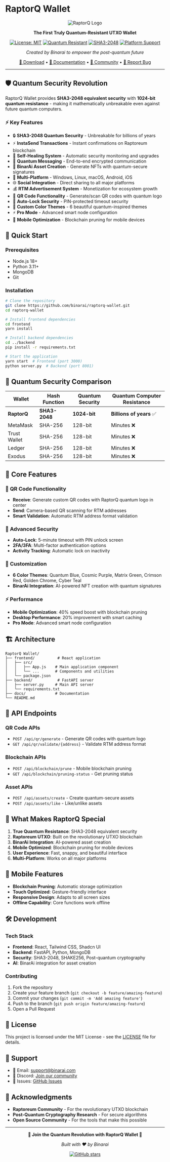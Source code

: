 # RaptorQ Wallet

<div align="center">

![RaptorQ Logo](https://via.placeholder.com/200x200?text=RaptorQ)

**The First Truly Quantum-Resistant UTXO Wallet**

[![License: MIT](https://img.shields.io/badge/License-MIT-yellow.svg)](https://opensource.org/licenses/MIT)
[![Quantum Resistant](https://img.shields.io/badge/Quantum-Resistant-blue.svg)](https://github.com/binarai/raptorq-wallet)
[![SHA3-2048](https://img.shields.io/badge/Security-SHA3--2048-red.svg)](https://github.com/binarai/raptorq-wallet)
[![Platform Support](https://img.shields.io/badge/Platform-Multi--Platform-green.svg)](https://github.com/binarai/raptorq-wallet)

*Created by Binarai to empower the post-quantum future*

[🚀 Download](https://raptorq.com) • [📖 Documentation](./docs/) • [💬 Community](https://discord.gg/raptorq) • [🐛 Report Bug](https://github.com/binarai/raptorq-wallet/issues)

</div>

---

## 🛡️ **Quantum Security Revolution**

RaptorQ Wallet provides **SHA3-2048 equivalent security** with **1024-bit quantum resistance** - making it mathematically unbreakable even against future quantum computers.

### ⚡ **Key Features**

- 🔒 **SHA3-2048 Quantum Security** - Unbreakable for billions of years
- ⚡ **InstaSend Transactions** - Instant confirmations on Raptoreum blockchain
- 🤖 **Self-Healing System** - Automatic security monitoring and upgrades
- 💬 **Quantum Messaging** - End-to-end encrypted communication
- 🎨 **BinarAi Asset Creation** - Generate NFTs with quantum-secure signatures
- 📱 **Multi-Platform** - Windows, Linux, macOS, Android, iOS
- 🌐 **Social Integration** - Direct sharing to all major platforms
- 💰 **RTM Advertisement System** - Monetization for ecosystem growth
- 📲 **QR Code Functionality** - Generate/scan QR codes with quantum logo
- 🔐 **Auto-Lock Security** - PIN-protected timeout security
- 🎨 **Custom Color Themes** - 6 beautiful quantum-inspired themes
- ⚡ **Pro Mode** - Advanced smart node configuration
- 📱 **Mobile Optimization** - Blockchain pruning for mobile devices

## 🚀 **Quick Start**

### Prerequisites

- Node.js 18+
- Python 3.11+
- MongoDB
- Git

### Installation

```bash
# Clone the repository
git clone https://github.com/binarai/raptorq-wallet.git
cd raptorq-wallet

# Install frontend dependencies
cd frontend
yarn install

# Install backend dependencies
cd ../backend
pip install -r requirements.txt

# Start the application
yarn start  # Frontend (port 3000)
python server.py  # Backend (port 8001)
```

## 🔐 **Quantum Security Comparison**

| Wallet | Hash Function | Quantum Security | Quantum Computer Resistance |
|--------|---------------|------------------|----------------------------|
| **RaptorQ** | **SHA3-2048** | **1024-bit** | **Billions of years** ✅ |
| MetaMask | SHA-256 | 128-bit | Minutes ❌ |
| Trust Wallet | SHA-256 | 128-bit | Minutes ❌ |
| Ledger | SHA-256 | 128-bit | Minutes ❌ |
| Exodus | SHA-256 | 128-bit | Minutes ❌ |

## 🎯 **Core Features**

### 📲 **QR Code Functionality**
- **Receive**: Generate custom QR codes with RaptorQ quantum logo in center
- **Send**: Camera-based QR scanning for RTM addresses
- **Smart Validation**: Automatic RTM address format validation

### 🔐 **Advanced Security**
- **Auto-Lock**: 5-minute timeout with PIN unlock screen
- **2FA/3FA**: Multi-factor authentication options
- **Activity Tracking**: Automatic lock on inactivity

### 🎨 **Customization**
- **6 Color Themes**: Quantum Blue, Cosmic Purple, Matrix Green, Crimson Red, Golden Chrome, Cyber Teal
- **BinarAi Integration**: AI-powered NFT creation with quantum signatures

### ⚡ **Performance**
- **Mobile Optimization**: 40% speed boost with blockchain pruning
- **Desktop Performance**: 20% improvement with smart caching
- **Pro Mode**: Advanced smart node configuration

## 🏗️ **Architecture**

```
RaptorQ Wallet/
├── frontend/          # React application
│   ├── src/
│   │   ├── App.js    # Main application component
│   │   └── ...       # Components and utilities
│   └── package.json
├── backend/           # FastAPI server
│   ├── server.py     # Main API server
│   └── requirements.txt
├── docs/             # Documentation
└── README.md
```

## 🔧 **API Endpoints**

### QR Code APIs
- `POST /api/qr/generate` - Generate QR codes with quantum logo
- `GET /api/qr/validate/{address}` - Validate RTM address format

### Blockchain APIs
- `POST /api/blockchain/prune` - Mobile blockchain pruning
- `GET /api/blockchain/pruning-status` - Get pruning status

### Asset APIs
- `POST /api/assets/create` - Create quantum-secure assets
- `POST /api/assets/like` - Like/unlike assets

## 🌟 **What Makes RaptorQ Special**

1. **True Quantum Resistance**: SHA3-2048 equivalent security
2. **Raptoreum UTXO**: Built on the revolutionary UTXO blockchain
3. **BinarAi Integration**: AI-powered asset creation
4. **Mobile Optimized**: Blockchain pruning for mobile devices
5. **User Experience**: Fast, snappy, and beautiful interface
6. **Multi-Platform**: Works on all major platforms

## 📱 **Mobile Features**

- **Blockchain Pruning**: Automatic storage optimization
- **Touch Optimized**: Gesture-friendly interface  
- **Responsive Design**: Adapts to all screen sizes
- **Offline Capability**: Core functions work offline

## 🛠️ **Development**

### Tech Stack
- **Frontend**: React, Tailwind CSS, Shadcn UI
- **Backend**: FastAPI, Python, MongoDB
- **Security**: SHA3-2048, SHAKE256, Post-quantum cryptography
- **AI**: BinarAi integration for asset creation

### Contributing
1. Fork the repository
2. Create your feature branch (`git checkout -b feature/amazing-feature`)
3. Commit your changes (`git commit -m 'Add amazing feature'`)
4. Push to the branch (`git push origin feature/amazing-feature`)
5. Open a Pull Request

## 📄 **License**

This project is licensed under the MIT License - see the [LICENSE](LICENSE) file for details.

## 🤝 **Support**

- 📧 Email: support@binarai.com
- 💬 Discord: [Join our community](https://discord.gg/raptorq)
- 🐛 Issues: [GitHub Issues](https://github.com/binarai/raptorq-wallet/issues)

## 🙏 **Acknowledgments**

- **Raptoreum Community** - For the revolutionary UTXO blockchain
- **Post-Quantum Cryptography Research** - For secure algorithms
- **Open Source Community** - For the tools that make this possible

---

<div align="center">

**🚀 Join the Quantum Revolution with RaptorQ Wallet 🚀**

*Built with ❤️ by Binarai*

[![GitHub stars](https://img.shields.io/github/stars/binarai/raptorq-wallet.svg?style=social)](https://github.com/binarai/raptorq-wallet)

</div>
